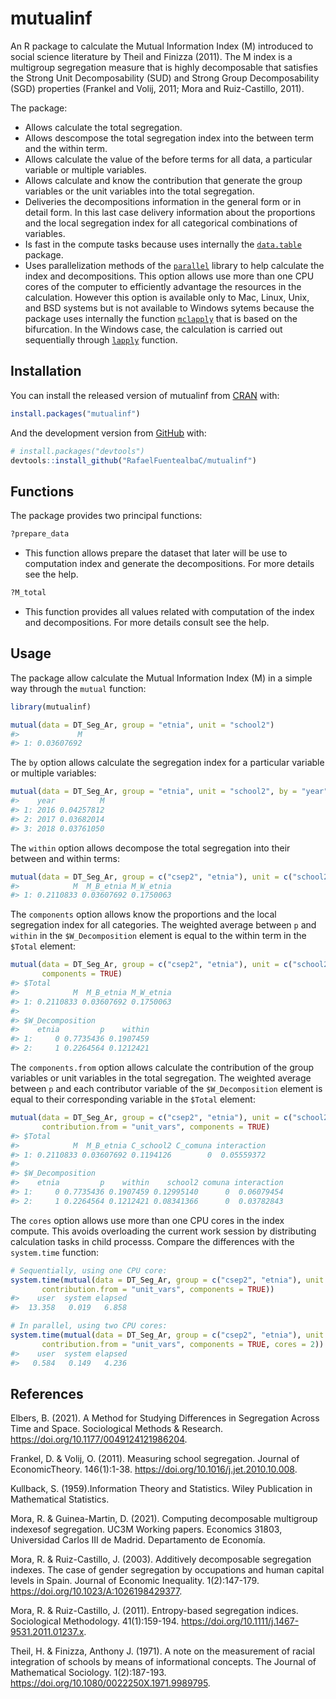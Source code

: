 
<!-- README.md is generated from README.Rmd. Please edit that file -->

# mutualinf

<!-- badges: start -->

<!-- badges: end -->

An R package to calculate the Mutual Information Index (M) introduced to
social science literature by Theil and Finizza (2011). The M index is a
multigroup segregation measure that is highly decomposable that
satisfies the Strong Unit Decomposability (SUD) and Strong Group
Decomposability (SGD) properties (Frankel and Volij, 2011; Mora and
Ruiz-Castillo, 2011).

The package:

  - Allows calculate the total segregation.
  - Allows descompose the total segregation index into the between term
    and the within term.
  - Allows calculate the value of the before terms for all data, a
    particular variable or multiple variables.
  - Allows calculate and know the contribution that generate the group
    variables or the unit variables into the total segregation.
  - Deliveries the decompositions information in the general form or in
    detail form. In this last case delivery information about the
    proportions and the local segregation index for all categorical
    combinations of variables.
  - Is fast in the compute tasks because uses internally the
    [`data.table`](https://cran.r-project.org/web/packages/data.table/index.html)
    package.
  - Uses parallelization methods of the
    [`parallel`](https://stat.ethz.ch/R-manual/R-devel/library/parallel/doc/parallel.pdf)
    library to help calculate the index and decompositions. This option
    allows use more than one CPU cores of the computer to efficiently
    advantage the resources in the calculation. However this option is
    available only to Mac, Linux, Unix, and BSD systems but is not
    available to Windows sytems because the package uses internally the
    function
    [`mclapply`](https://www.rdocumentation.org/packages/parallel/versions/3.4.1/topics/mclapply)
    that is based on the bifurcation. In the Windows case, the
    calculation is carried out sequentially through
    [`lapply`](https://www.rdocumentation.org/packages/base/versions/3.6.2/topics/lapply)
    function.

## Installation

You can install the released version of mutualinf from
[CRAN](https://CRAN.R-project.org) with:

``` r
install.packages("mutualinf")
```

And the development version from [GitHub](https://github.com/) with:

``` r
# install.packages("devtools")
devtools::install_github("RafaelFuentealbaC/mutualinf")
```

## Functions

The package provides two principal functions:

``` r
?prepare_data 
```

  - This function allows prepare the dataset that later will be use to
    computation index and generate the decompositions. For more details
    see the help.

<!-- end list -->

``` r
?M_total
```

  - This function provides all values related with computation of the
    index and decompositions. For more details consult see the help.

## Usage

The package allow calculate the Mutual Information Index (M) in a simple
way through the `mutual` function:

``` r
library(mutualinf)

mutual(data = DT_Seg_Ar, group = "etnia", unit = "school2")
#>             M
#> 1: 0.03607692
```

The `by` option allows calculate the segregation index for a particular
variable or multiple variables:

``` r
mutual(data = DT_Seg_Ar, group = "etnia", unit = "school2", by = "year")
#>    year          M
#> 1: 2016 0.04257812
#> 2: 2017 0.03682014
#> 3: 2018 0.03761050
```

The `within` option allows decompose the total segregation into their
between and within
terms:

``` r
mutual(data = DT_Seg_Ar, group = c("csep2", "etnia"), unit = c("school2", "comuna"), within = "etnia")
#>            M  M_B_etnia M_W_etnia
#> 1: 0.2110833 0.03607692 0.1750063
```

The `components` option allows know the proportions and the local
segregation index for all categories. The weighted average between `p`
and `within` in the `$W_Decomposition` element is equal to the within
term in the `$Total`
element:

``` r
mutual(data = DT_Seg_Ar, group = c("csep2", "etnia"), unit = c("school2", "comuna"), within = "etnia",
       components = TRUE)
#> $Total
#>            M  M_B_etnia M_W_etnia
#> 1: 0.2110833 0.03607692 0.1750063
#> 
#> $W_Decomposition
#>    etnia         p    within
#> 1:     0 0.7735436 0.1907459
#> 2:     1 0.2264564 0.1212421
```

The `components.from` option allows calculate the contribution of the
group variables or unit variables in the total segregation. The weighted
average between `p` and each contributor variable of the
`$W_Decomposition` element is equal to their corresponding variable in
the `$Total`
element:

``` r
mutual(data = DT_Seg_Ar, group = c("csep2", "etnia"), unit = c("school2", "comuna"), within = "etnia",
       contribution.from = "unit_vars", components = TRUE)
#> $Total
#>            M  M_B_etnia C_school2 C_comuna interaction
#> 1: 0.2110833 0.03607692 0.1194126        0  0.05559372
#> 
#> $W_Decomposition
#>    etnia         p    within    school2 comuna interaction
#> 1:     0 0.7735436 0.1907459 0.12995140      0  0.06079454
#> 2:     1 0.2264564 0.1212421 0.08341366      0  0.03782843
```

The `cores` option allows use more than one CPU cores in the index
compute. This avoids overloading the current work session by
distributing calculation tasks in child processs. Compare the
differences with the `system.time` function:

``` r
# Sequentially, using one CPU core:
system.time(mutual(data = DT_Seg_Ar, group = c("csep2", "etnia"), unit = c("school2", "comuna"), within = "etnia",
       contribution.from = "unit_vars", components = TRUE))
#>    user  system elapsed 
#>  13.358   0.019   6.858

# In parallel, using two CPU cores:
system.time(mutual(data = DT_Seg_Ar, group = c("csep2", "etnia"), unit = c("school2", "comuna"), within = "etnia",
       contribution.from = "unit_vars", components = TRUE, cores = 2))
#>    user  system elapsed 
#>   0.584   0.149   4.236
```

## References

Elbers, B. (2021). A Method for Studying Differences in Segregation
Across Time and Space. Sociological Methods & Research.
<https://doi.org/10.1177/0049124121986204>.

Frankel, D. & Volij, O. (2011). Measuring school segregation. Journal of
EconomicTheory. 146(1):1-38.
<https://doi.org/10.1016/j.jet.2010.10.008>.

Kullback, S. (1959).Information Theory and Statistics. Wiley Publication
in Mathematical Statistics.

Mora, R. & Guinea-Martin, D. (2021). Computing decomposable multigroup
indexesof segregation. UC3M Working papers. Economics 31803, Universidad
Carlos III de Madrid. Departamento de Economía.

Mora, R. & Ruiz-Castillo, J. (2003). Additively decomposable segregation
indexes. The case of gender segregation by occupations and human capital
levels in Spain. Journal of Economic Inequality. 1(2):147-179.
<https://doi.org/10.1023/A:1026198429377>.

Mora, R. & Ruiz-Castillo, J. (2011). Entropy-based segregation indices.
Sociological Methodology. 41(1):159-194.
<https://doi.org/10.1111/j.1467-9531.2011.01237.x>.

Theil, H. & Finizza, Anthony J. (1971). A note on the measurement of
racial integration of schools by means of informational concepts. The
Journal of Mathematical Sociology. 1(2):187-193.
<https://doi.org/10.1080/0022250X.1971.9989795>.

